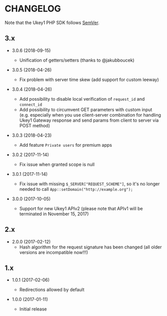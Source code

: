 # CHANGELOG

Note that the Ukey1 PHP SDK follows [SemVer](http://semver.org/).


## 3.x

- 3.0.6 (2018-09-15)
  - Unification of getters/setters (thanks to @jakubboucek)

- 3.0.5 (2018-04-26)
  - Fix problem with server time skew (add support for custom leeway)

- 3.0.4 (2018-04-26)
  - Add possibility to disable local verification of `request_id` and `connect_id`
  - Add possibility to circumvent GET parameters with custom input (e.g. especially when you use client-server combination for handling Ukey1 Gateway response and send params from client to server via POST method)

- 3.0.3 (2018-04-23)
  - Add feature `Private users` for premium apps

- 3.0.2 (2017-11-14)
  - Fix issue when granted scope is null

- 3.0.1 (2017-11-14)
  - Fix issue with missing `$_SERVER["REQUEST_SCHEME"]`, so it's no longer needed to call `App::setDomain("http://example.org");`

- 3.0.0 (2017-10-05)
  - Support for new Ukey1 APIv2 (please note that APIv1 will be terminated in November 15, 2017)

## 2.x

- 2.0.0 (2017-02-12)
  - Hash algorithm for the request signature has been changed (all older versions are incompatible now!!!)

## 1.x

- 1.0.1 (2017-02-06)
  - Redirections allowed by default

- 1.0.0 (2017-01-11)
  - Initial release